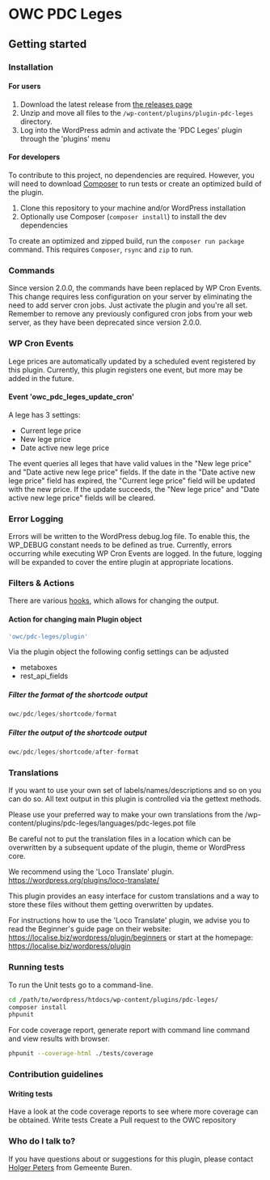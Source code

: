 # OWC PDC Leges

## Getting started

### Installation

#### For users

1. Download the latest release from [the releases page](https://github.com/OpenWebconcept/plugin-pdc-leges/releases)
2. Unzip and move all files to the `/wp-content/plugins/plugin-pdc-leges` directory.
3. Log into the WordPress admin and activate the 'PDC Leges' plugin through the 'plugins' menu

#### For developers

To contribute to this project, no dependencies are required. However, you will need to download [Composer](https://getcomposer.org/) to run tests or create an optimized build of the plugin.

1. Clone this repository to your machine and/or WordPress installation
2. Optionally use Composer (`composer install`) to install the dev dependencies

To create an optimized and zipped build, run the `composer run package` command. This requires `Composer`, `rsync` and `zip` to run.

### Commands

Since version 2.0.0, the commands have been replaced by WP Cron Events. This change requires less configuration on your server by eliminating the need to add server cron jobs. Just activate the plugin and you're all set.
Remember to remove any previously configured cron jobs from your web server, as they have been deprecated since version 2.0.0.

### WP Cron Events

Lege prices are automatically updated by a scheduled event registered by this plugin. Currently, this plugin registers one event, but more may be added in the future.

#### Event 'owc_pdc_leges_update_cron'

A lege has 3 settings:

- Current lege price
- New lege price
- Date active new lege price

The event queries all leges that have valid values in the "New lege price" and "Date active new lege price" fields. If the date in the "Date active new lege price" field has expired, the "Current lege price" field will be updated with the new price. If the update succeeds, the "New lege price" and "Date active new lege price" fields will be cleared.

### Error Logging

Errors will be written to the WordPress debug.log file. To enable this, the WP_DEBUG constant needs to be defined as true. Currently, errors occurring while executing WP Cron Events are logged. In the future, logging will be expanded to cover the entire plugin at appropriate locations.

### Filters & Actions

There are various [hooks](https://codex.wordpress.org/Plugin_API/Hooks), which allows for changing the output.

#### Action for changing main Plugin object

```php
'owc/pdc-leges/plugin'
```

Via the plugin object the following config settings can be adjusted

- metaboxes
- rest_api_fields

##### Filter the format of the shortcode output

```php
owc/pdc/leges/shortcode/format
```

##### Filter the output of the shortcode output

```php
owc/pdc/leges/shortcode/after-format
```

### Translations

If you want to use your own set of labels/names/descriptions and so on you can do so.
All text output in this plugin is controlled via the gettext methods.

Please use your preferred way to make your own translations from the /wp-content/plugins/pdc-leges/languages/pdc-leges.pot file

Be careful not to put the translation files in a location which can be overwritten by a subsequent update of the plugin, theme or WordPress core.

We recommend using the 'Loco Translate' plugin.
<https://wordpress.org/plugins/loco-translate/>

This plugin provides an easy interface for custom translations and a way to store these files without them getting overwritten by updates.

For instructions how to use the 'Loco Translate' plugin, we advise you to read the Beginner's guide page on their website: <https://localise.biz/wordpress/plugin/beginners>
or start at the homepage: <https://localise.biz/wordpress/plugin>

### Running tests

To run the Unit tests go to a command-line.

```bash
cd /path/to/wordpress/htdocs/wp-content/plugins/pdc-leges/
composer install
phpunit
```

For code coverage report, generate report with command line command and view results with browser.

```bash
phpunit --coverage-html ./tests/coverage
```

### Contribution guidelines

#### Writing tests

Have a look at the code coverage reports to see where more coverage can be obtained.
Write tests
Create a Pull request to the OWC repository

### Who do I talk to?

If you have questions about or suggestions for this plugin, please contact <a href="mailto:hpeters@Buren.nl">Holger Peters</a> from Gemeente Buren.
